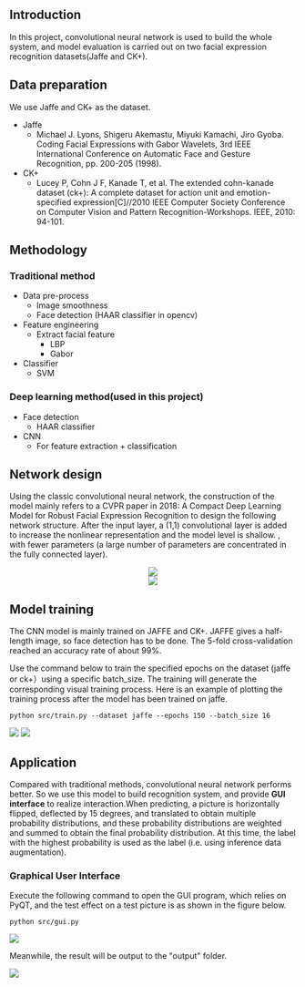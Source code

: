 ## Introduction
In this project, convolutional neural network is used to build the whole system, and model evaluation is carried out on two facial expression recognition datasets(Jaffe and CK+).


## Data preparation
We use Jaffe and CK+ as the dataset.
 - Jaffe
   - Michael J. Lyons, Shigeru Akemastu, Miyuki Kamachi, Jiro Gyoba. Coding Facial Expressions with Gabor Wavelets, 3rd IEEE International Conference on Automatic Face and Gesture Recognition, pp. 200-205 (1998).
 - CK+
   - Lucey P, Cohn J F, Kanade T, et al. The extended cohn-kanade dataset (ck+): A complete dataset for action unit and emotion-specified expression[C]//2010 IEEE Computer Society Conference on Computer Vision and Pattern Recognition-Workshops. IEEE, 2010: 94-101.



## Methodology
### **Traditional method**
- Data pre-process
	- Image smoothness
	- Face detection (HAAR classifier in opencv)
- Feature engineering
	- Extract facial feature
		- LBP
		- Gabor
- Classifier
	- SVM
### **Deep learning method**(used in this project)
- Face detection
	- HAAR classifier
- CNN
  - For feature extraction + classification


## Network design
Using the classic convolutional neural network, the construction of the model mainly refers to a CVPR paper in 2018: A Compact Deep Learning Model for Robust Facial Expression Recognition to design the following network structure. After the input layer, a (1,1) convolutional layer is added to increase the nonlinear representation and the model level is shallow. , with fewer parameters (a large number of parameters are concentrated in the fully connected layer).
<div align="center"><img src="./assets/CNN.png" /></div>
<div align="center"><img src="./assets/model.png" /></div>


## Model training
The CNN model is mainly trained on JAFFE and CK+. JAFFE gives a half-length image, so face detection has to be done. The 5-fold cross-validation reached an accuracy rate of about 99%.

Use the command below to train the specified epochs on the dataset (jaffe or ck+）using a specific batch_size. The training will generate the corresponding visual training process. Here is an example of plotting the training process after the model has been trained on jaffe.

```shell
python src/train.py --dataset jaffe --epochs 150 --batch_size 16 
```
![](./assets/his_acc_jaffe.png)
![](./assets/his_loss_jaffe.png)



## Application 
Compared with traditional methods, convolutional neural network performs better. So we use this model to build recognition system, and provide **GUI interface** to realize interaction.When predicting, a picture is horizontally flipped, deflected by 15 degrees, and translated to obtain multiple probability distributions, and these probability distributions are weighted and summed to obtain the final probability distribution. At this time, the label with the highest probability is used as the label (i.e. using inference data augmentation).

### **Graphical User Interface**

Execute the following command to open the GUI program, which relies on PyQT, and the test effect on a test picture is as shown in the figure below.

```shell
python src/gui.py
```
![](./assets/gui.png)

Meanwhile, the result will be output to the "output" folder.

![](./assets/rst.png)
